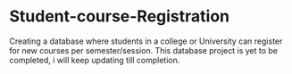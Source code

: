 # Student-course-Registration
Creating a database where students in a college or University can register for new courses per semester/session.
This database project is yet to be completed, i will keep updating till completion.
